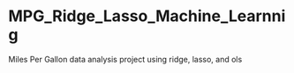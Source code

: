 # MPG_Ridge_Lasso_Machine_Learnnig
Miles Per Gallon data analysis project using ridge, lasso, and ols
